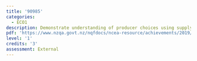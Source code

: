 ```yaml
---
title: '90985'
categories:
  - ECO1
description: Demonstrate understanding of producer choices using supply.
pdf: 'https://www.nzqa.govt.nz/nqfdocs/ncea-resource/achievements/2019/as90985.pdf'
level: '1'
credits: '3'
assessment: External
---
```


